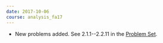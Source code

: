 ```yaml
---
date: 2017-10-06
course: analysis_fa17
---
```


- New problems added. See 2.1.1--2.2.11 in the [Problem Set](http://ckottke.ncf.edu/analysis/script.pdf).
